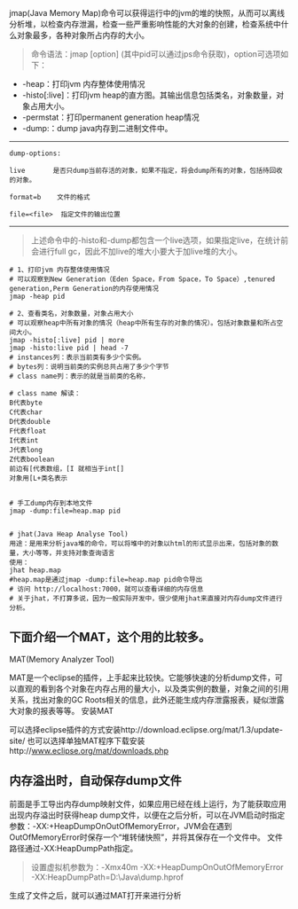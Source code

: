 jmap(Java Memory Map)命令可以获得运行中的jvm的堆的快照，从而可以离线分析堆，以检查内存泄漏，检查一些严重影响性能的大对象的创建，检查系统中什么对象最多，各种对象所占内存的大小。

>命令语法：jmap [option] <pid>(其中pid可以通过jps命令获取)，option可选项如下： 

* -heap：打印jvm 内存整体使用情况 
* -histo[:live]：打印jvm heap的直方图。其输出信息包括类名，对象数量，对象占用大小。 
* -permstat：打印permanent generation heap情况 
* -dump:<dump-options>：dump java内存到二进制文件中。

---
    dump-options: 
    
    live       是否只dump当前存活的对象，如果不指定，将会dump所有的对象，包括待回收的对象。
    
    format=b    文件的格式
    
    file=<file>  指定文件的输出位置
---

>上述命令中的-histo和-dump都包含一个live选项，如果指定live，在统计前会进行full gc，因此不加live的堆大小要大于加live堆的大小。

```
# 1、打印jvm 内存整体使用情况
# 可以观察到New Generation（Eden Space，From Space，To Space）,tenured generation,Perm Generation的内存使用情况
jmap -heap pid  

# 2、查看类名，对象数量，对象占用大小
# 可以观察heap中所有对象的情况（heap中所有生存的对象的情况）。包括对象数量和所占空间大小。 
jmap -histo[:live] pid | more
jmap -histo:live pid | head -7
# instances列：表示当前类有多少个实例。
# bytes列：说明当前类的实例总共占用了多少个字节
# class name列：表示的就是当前类的名称，

# class name 解读：
B代表byte 
C代表char 
D代表double 
F代表float 
I代表int 
J代表long 
Z代表boolean 
前边有[代表数组，[I 就相当于int[] 
对象用[L+类名表示 


# 手工dump内存到本地文件
jmap -dump:file=heap.map pid  


# jhat(Java Heap Analyse Tool)
用途：是用来分析java堆的命令，可以将堆中的对象以html的形式显示出来，包括对象的数量，大小等等，并支持对象查询语言
使用：
jhat heap.map 
#heap.map是通过jmap -dump:file=heap.map pid命令导出
# 访问 http://localhost:7000，就可以查看详细的内存信息
# 关于jhat，不打算多说，因为一般实际开发中，很少使用jhat来直接对内存dump文件进行分析。
```

## 下面介绍一个MAT，这个用的比较多。

MAT(Memory Analyzer Tool)

MAT是一个eclipse的插件，上手起来比较快。它能够快速的分析dump文件，可以直观的看到各个对象在内存占用的量大小，以及类实例的数量，对象之间的引用关系，找出对象的GC Roots相关的信息，此外还能生成内存泄露报表，疑似泄露大对象的报表等等。
安装MAT

可以选择eclipse插件的方式安装http://download.eclipse.org/mat/1.3/update-site/
也可以选择单独MAT程序下载安装http://www.eclipse.org/mat/downloads.php

## 内存溢出时，自动保存dump文件

前面是手工导出内存dump映射文件，如果应用已经在线上运行，为了能获取应用出现内存溢出时获得heap dump文件，以便在之后分析，可以在JVM启动时指定参数：-XX:+HeapDumpOnOutOfMemoryError，JVM会在遇到OutOfMemoryError时保存一个“堆转储快照”，并将其保存在一个文件中。 文件路径通过-XX:HeapDumpPath指定。

>设置虚拟机参数为：-Xmx40m -XX:+HeapDumpOnOutOfMemoryError -XX:HeapDumpPath=D:\Java\dump.hprof

生成了文件之后，就可以通过MAT打开来进行分析